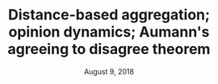 ---
lecture: 4
title: Distance-based aggregation; opinion dynamics; Aumann's agreeing to disagree theorem
file: agg-judgements-lec4.pdf
date: August 9, 2018
---